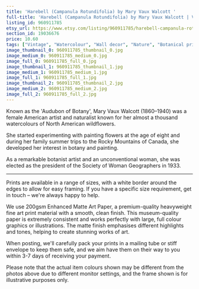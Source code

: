 ```yaml
---
title: 'Harebell (Campanula Rotundifolia) by Mary Vaux Walcott '
full-title: 'Harebell (Campanula Rotundifolia) by Mary Vaux Walcott | Vintage botanical watercolour illustration | Home decor | Giclée print'
listing_id: 960911785
etsy_url: https://www.etsy.com/listing/960911785/harebell-campanula-rotundifolia-by-mary?utm_source=site&utm_medium=api&utm_campaign=api
section_id: 19036676
price: 10.60
tags: ["Vintage", "Watercolour", "Wall decor", "Nature", "Botanical print", "Plant lovers gift", "Plant illustration", "Cottage decor", "Flower art print", "Cottage", "Mary Vaux Walcott", "Botany poster", "Harebell"]
image_thumbnail_0: 960911785_thumbnail_0.jpg
image_medium_0: 960911785_medium_0.jpg
image_full_0: 960911785_full_0.jpg
image_thumbnail_1: 960911785_thumbnail_1.jpg
image_medium_1: 960911785_medium_1.jpg
image_full_1: 960911785_full_1.jpg
image_thumbnail_2: 960911785_thumbnail_2.jpg
image_medium_2: 960911785_medium_2.jpg
image_full_2: 960911785_full_2.jpg
---
```

Known as the &#39;Audubon of Botany&#39;, Mary Vaux Walcott (1860–1940) was a female American artist and naturalist known for her almost a thousand watercolours of North American wildflowers. 

She started experimenting with painting flowers at the age of eight and during her family summer trips to the Rocky Mountains of Canada, she developed her interest in botany and painting.

As a remarkable botanist artist and an unconventional woman, she was elected as the president of the Society of Woman Geographers in 1933.

----

Prints are available in a range of sizes, with a white border around the edges to allow for easy framing. If you have a specific size requirement, get in touch – we&#39;re always happy to help.

We use 200gsm Enhanced Matte Art Paper, a premium-quality heavyweight fine art print material with a smooth, clean finish. This museum-quality paper is extremely consistent and works perfectly with large, full colour graphics or illustrations. The matte finish emphasises different highlights and tones, helping to create stunning works of art.

When posting, we&#39;ll carefully pack your prints in a mailing tube or stiff envelope to keep them safe, and we aim have them on their way to you within 3-7 days of receiving your payment.

Please note that the actual item colours shown may be different from the photos above due to different monitor settings, and the frame shown is for illustrative purposes only.
